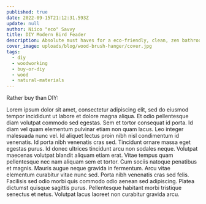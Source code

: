 ```yaml
---
published: true
date: 2022-09-15T21:12:31.593Z
update: null
author: Niico "eco" Savvy
title: DIY Modern Bird Feader
description: Absolute must haves for a eco-friendly, clean, zen bathroom.
cover_image: uploads/blog/wood-brush-hanger/cover.jpg
tags:
  - diy
  - woodworking
  - buy-or-diy
  - wood
  - natural-materials
---
```


Rather buy than DIY: 

Lorem ipsum dolor sit amet, consectetur adipiscing elit, sed do eiusmod tempor incididunt ut labore et dolore magna aliqua. Et odio pellentesque diam volutpat commodo sed egestas. Sem et tortor consequat id porta. Id diam vel quam elementum pulvinar etiam non quam lacus. Leo integer malesuada nunc vel. Id aliquet lectus proin nibh nisl condimentum id venenatis. Id porta nibh venenatis cras sed. Tincidunt ornare massa eget egestas purus. Id donec ultrices tincidunt arcu non sodales neque. Volutpat maecenas volutpat blandit aliquam etiam erat. Vitae tempus quam pellentesque nec nam aliquam sem et tortor. Cum sociis natoque penatibus et magnis. Mauris augue neque gravida in fermentum. Arcu vitae elementum curabitur vitae nunc sed. Porta nibh venenatis cras sed felis. Facilisis sed odio morbi quis commodo odio aenean sed adipiscing. Platea dictumst quisque sagittis purus. Pellentesque habitant morbi tristique senectus et netus. Volutpat lacus laoreet non curabitur gravida arcu.